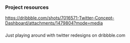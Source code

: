 ### Project resources
https://dribbble.com/shots/7016571-Twitter-Concept-Dashboard/attachments/1479804?mode=media

### 
Just playing around with twitter redesigns on dribbble.com
